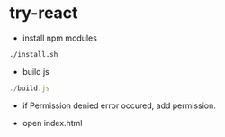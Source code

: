 # try-react

* install npm modules

```bahs:insall.sh
./install.sh
```

* build js

```bash:build.js
./build.js
```

* if Permission denied error occured, add permission.

* open index.html

